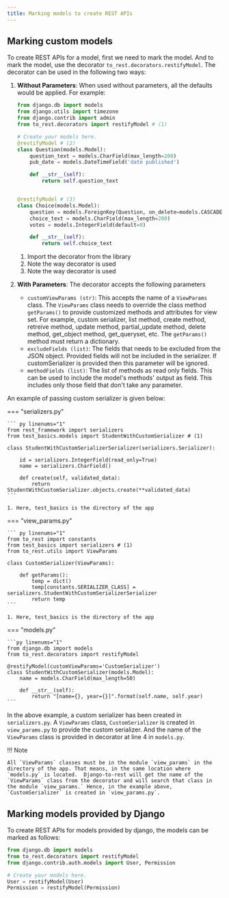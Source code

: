 ```yaml
---
title: Marking models to create REST APIs
---
```


Marking custom models
---------------------

To create REST APIs for a model, first we need to mark the model. And to mark the model, use the decorator `to_rest.decorators.restifyModel`. The decorator can be used in the following two ways:

1. **Without Parameters**: When used without parameters, all the defaults would be applied.
For example:

    ```py title="/.../quickstart/mysite/polls/models.py" linenums="1"
    from django.db import models
    from django.utils import timezone
    from django.contrib import admin
    from to_rest.decorators import restifyModel # (1)

    # Create your models here.
    @restifyModel # (2)
    class Question(models.Model):
        question_text = models.CharField(max_length=200)
        pub_date = models.DateTimeField('date published')

        def __str__(self):
            return self.question_text


    @restifyModel # (3)
    class Choice(models.Model):
        question = models.ForeignKey(Question, on_delete=models.CASCADE,related_name='choices')
        choice_text = models.CharField(max_length=200)
        votes = models.IntegerField(default=0)

        def __str__(self):
            return self.choice_text
    ```

    1. Import the decorator from the library
    2. Note the way decorator is used
    3. Note the way decorator is used

2. **With Parameters**: The decorator accepts the following parameters
    * `customViewParams (str)`: This accepts the name of a `ViewParams` class. The `ViewParams` class needs to override the class method `getParams()` to provide customized methods and attributes for view set. For example, custom serializer, list method, create method, retreive method, update method, partial_update method, delete method, get_object method, get_queryset, etc. The `getParams()` method must return a dictionary. 
    * `excludeFields (list)`: The fields that needs to be excluded from the JSON object. Provided fields will not be included in the serializer. If customSerializer is provided then this parameter will be ignored.
    * `methodFields (list)`: The list of methods as read only fields. This can be used to include the model's methods' output as field. This includes only those field that don't take any parameter.

An example of passing custom serializer is given below:

=== "serializers.py"

    ``` py linenums="1"
    from rest_framework import serializers
    from test_basics.models import StudentWithCustomSerializer # (1)

    class StudentWithCustomSerializerSerializer(serializers.Serializer):

        id = serializers.IntegerField(read_only=True)
        name = serializers.CharField()

        def create(self, validated_data):
            return StudentWithCustomSerializer.objects.create(**validated_data)
    ```
    
    1. Here, test_basics is the directory of the app

=== "view_params.py"

    ``` py linenums="1"
    from to_rest import constants
    from test_basics import serializers # (1)
    from to_rest.utils import ViewParams

    class CustomSerializer(ViewParams):

        def getParams():
            temp = dict()
            temp[constants.SERIALIZER_CLASS] = serializers.StudentWithCustomSerializerSerializer
            return temp
    ```

    1. Here, test_basics is the directory of the app

=== "models.py"

    ```py linenums="1"
    from django.db import models
    from to_rest.decorators import restifyModel

    @restifyModel(customViewParams='CustomSerializer')
    class StudentWithCustomSerializer(models.Model):
        name = models.CharField(max_length=50)
        
        def __str__(self):
            return "[name={}, year={}]".format(self.name, self.year)
    ```
In the above example, a custom serializer has been created in `serializers.py`. A `ViewParams` class, `CustomSerializer` is created in `view_params.py` to provide the custom serializer. And the name of the `ViewParams` class is provided in decorator at line 4 in `models.py`. 

!!! Note

    All `ViewParams` classes must be in the module `view_params` in the directory of the app. That means, in the same location where `models.py` is located.  Django-to-rest will get the name of the `ViewParams` class from the decorator and will search that class in the module `view_params.` Hence, in the example above, `CustomSerializer` is created in `view_params.py`.


Marking models provided by Django
---------------------------------

To create REST APIs for models provided by django, the models can be marked as follows:

```py title="models.py" linenums="1"
from django.db import models
from to_rest.decorators import restifyModel
from django.contrib.auth.models import User, Permission

# Create your models here.
User = restifyModel(User)
Permission = restifyModel(Permission)
```